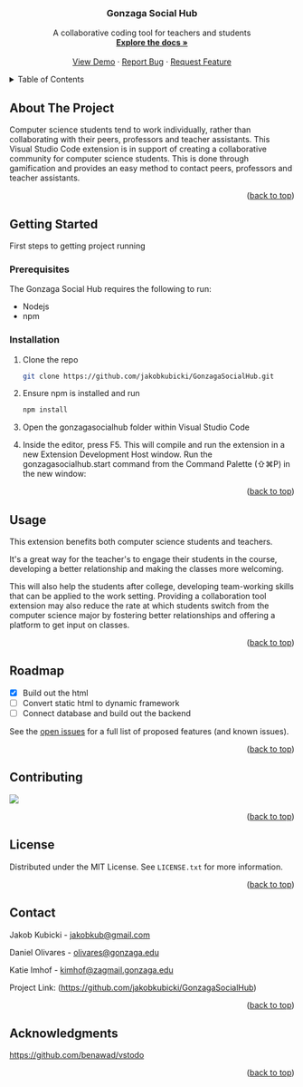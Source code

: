 <div id="top"></div>
<br />
<div align="center">
  </a>
<h3 align="center">Gonzaga Social Hub</h3>

  <p align="center">
    A collaborative coding tool for teachers and students
    <br />
    <a href="https://github.com/jakobkubicki/GonzagaSocialHub"><strong>Explore the docs »</strong></a>
    <br />
    <br />
    <a href="https://i.imgur.com/0nm5qlA.mp4">View Demo</a>
    ·
    <a href="https://github.com/jakobkubicki/GonzagaSocialHub/issues">Report Bug</a>
    ·
    <a href="https://github.com/jakobkubicki/GonzagaSocialHub/issues">Request Feature</a>
  </p>
</div>



<!-- TABLE OF CONTENTS -->
<details>
  <summary>Table of Contents</summary>
  <ol>
    <li>
      <a href="#about-the-project">About The Project</a>
    </li>
    <li>
      <a href="#getting-started">Getting Started</a>
      <ul>
        <li><a href="#prerequisites">Prerequisites</a></li>
        <li><a href="#installation">Installation</a></li>
      </ul>
    </li>
    <li><a href="#usage">Usage</a></li>
    <li><a href="#roadmap">Roadmap</a></li>
    <li><a href="#contributing">Contributing</a></li>
    <li><a href="#license">License</a></li>
    <li><a href="#contact">Contact</a></li>
    <li><a href="#acknowledgments">Acknowledgments</a></li>
  </ol>
</details>



<!-- ABOUT THE PROJECT -->
## About The Project

Computer science students tend to work individually, rather than collaborating with their peers, professors and teacher assistants. This Visual Studio Code extension is in support of creating a collaborative community for computer science students. This is done through gamification and provides an easy method to contact peers, professors and teacher assistants.

<p align="right">(<a href="#top">back to top</a>)</p>

<!-- GETTING STARTED -->
## Getting Started

First steps to getting project running

### Prerequisites

The Gonzaga Social Hub requires the following to run:

<ul> 
  <li> Nodejs
  <li> npm
 </ul>

### Installation

1. Clone the repo
   ```sh
   git clone https://github.com/jakobkubicki/GonzagaSocialHub.git
   ```
2. Ensure npm is installed and run
   ```sh
   npm install
   ```
3. Open the gonzagasocialhub folder within Visual Studio Code

4. Inside the editor, press F5. This will compile and run the extension in a new Extension Development Host window. Run the gonzagasocialhub.start command from the Command Palette (⇧⌘P) in the new window:


<p align="right">(<a href="#top">back to top</a>)</p>



<!-- USAGE EXAMPLES -->
## Usage

This extension benefits both computer science students and teachers.

It's a great way for the teacher's to engage their students in the course, developing a better relationship and making the classes more welcoming.

This will also help the students after college, developing team-working skills that can be applied to the work setting.  Providing a collaboration tool extension may also reduce the rate at which students switch from the computer science major by fostering better relationships and offering a platform to get input on classes.


<p align="right">(<a href="#top">back to top</a>)</p>



<!-- ROADMAP -->
## Roadmap

- [x] Build out the html
- [ ] Convert static html to dynamic framework
- [ ] Connect database and build out the backend

See the [open issues](https://github.com/jakobkubciki/GonzagaSocialHub/issues) for a full list of proposed features (and known issues).

<p align="right">(<a href="#top">back to top</a>)</p>



<!-- CONTRIBUTING -->
## Contributing

<a href="https://github.com/jakobkubicki/GonzagaSocialHub/graphs/contributors">
  <img src="https://contrib.rocks/image?repo=jakobkubicki/GonzagaSocialHub" />
</a>

<p align="right">(<a href="#top">back to top</a>)</p>



<!-- LICENSE -->
## License

Distributed under the MIT License. See `LICENSE.txt` for more information.

<p align="right">(<a href="#top">back to top</a>)</p>



<!-- CONTACT -->
## Contact

Jakob Kubicki - jakobkub@gmail.com

Daniel Olivares - olivares@gonzaga.edu

Katie Imhof - kimhof@zagmail.gonzaga.edu

Project Link: (https://github.com/jakobkubicki/GonzagaSocialHub)

<p align="right">(<a href="#top">back to top</a>)</p>



<!-- ACKNOWLEDGMENTS -->
## Acknowledgments

https://github.com/benawad/vstodo

<p align="right">(<a href="#top">back to top</a>)</p>

